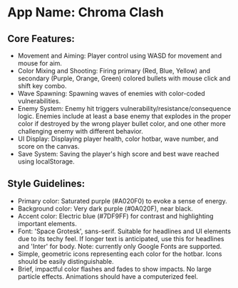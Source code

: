 # **App Name**: Chroma Clash

## Core Features:

- Movement and Aiming: Player control using WASD for movement and mouse for aim.
- Color Mixing and Shooting: Firing primary (Red, Blue, Yellow) and secondary (Purple, Orange, Green) colored bullets with mouse click and shift key combo.
- Wave Spawning: Spawning waves of enemies with color-coded vulnerabilities.
- Enemy System: Enemy hit triggers vulnerability/resistance/consequence logic. Enemies include at least a base enemy that explodes in the proper color if destroyed by the wrong player bullet color, and one other more challenging enemy with different behavior.
- UI Display: Displaying player health, color hotbar, wave number, and score on the canvas.
- Save System: Saving the player's high score and best wave reached using localStorage.

## Style Guidelines:

- Primary color: Saturated purple (#A020F0) to evoke a sense of energy.
- Background color: Very dark purple (#0A020F), near black.
- Accent color: Electric blue (#7DF9FF) for contrast and highlighting important elements.
- Font: 'Space Grotesk', sans-serif. Suitable for headlines and UI elements due to its techy feel. If longer text is anticipated, use this for headlines and 'Inter' for body. Note: currently only Google Fonts are supported.
- Simple, geometric icons representing each color for the hotbar. Icons should be easily distinguishable.
- Brief, impactful color flashes and fades to show impacts. No large particle effects. Animations should have a computerized feel.